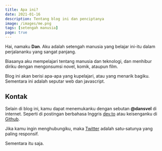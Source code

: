 ```yaml
---
title: Apa ini?
date: 2021-01-16
description: Tentang blog ini dan penciptanya
image: /images/me.png
tags: [setengah manusia]
page: true
---
```


Hai, namaku **Dan**. Aku adalah setengah manusia yang belajar ini-itu dalam perjalananku yang sangat panjang.

Biasanya aku mempelajari tentang manusia dan teknologi, dan menhibur diriku dengan mengonsumsi novel, komik, ataupun film.

Blog ini akan berisi apa-apa yang kupelajari, atau yang menarik bagiku. Sementara ini adalah seputar web dan javascript.

## Kontak

Selain di blog ini, kamu dapat menemukanku dengan sebutan **@dansvel** di internet. Seperti di postingan berbahasa Inggris [dev.to](https://dev.to/dansvel) atau keisenganku di [Github](https://github.com/dansvel).

Jika kamu ingin menghubungiku, maka [Twitter](https://twitter.com/dansvel) adalah satu-satunya yang paling responsif.

Sementara itu saja.
